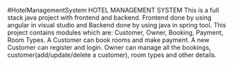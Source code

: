 #HotelManagementSystem 
HOTEL MANAGEMENT SYSTEM 
This is a full stack java project with frontend and backend. Frontend done by using angular in visual studio and Backend done by using java in spring tool.
This project contains modules which are:
Customer,
Owner,
Booking,
Payment,
Room Types.
A Customer can book rooms and make payment.
A new Customer can register and login. 
Owner can manage all the bookings, customer(add/update/delete a customer), room types and other details.

